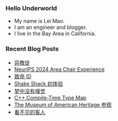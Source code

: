 ### Hello Underworld

- My name is Lei Mao.
- I am an engineer and blogger.
- I live in the Bay Area in California.


### Recent Blog Posts

<!-- BLOG-POST-LIST:START -->
- [异教徒](https://leimao.github.io/essay/Heretic-2024/)
- [NeurIPS 2024 Area Chair Experience](https://leimao.github.io/blog/NeurIPS-2024-Area-Chair-Experience/)
- [致命 ID](https://leimao.github.io/essay/Identity-2003/)
- [Shake Shack 初体验](https://leimao.github.io/essay/Shake-Shack-%E5%88%9D%E4%BD%93%E9%AA%8C/)
- [梦中没有嗅觉](https://leimao.github.io/essay/%E6%A2%A6%E4%B8%AD%E6%B2%A1%E6%9C%89%E5%97%85%E8%A7%89/)
- [C++ Compile-Time Type Map](https://leimao.github.io/blog/CPP-Compile-Time-Type-Map/)
- [The Museum of American Heritage 参观](https://leimao.github.io/life/The-Museum-of-American-Heritage/)
- [看不见的客人](https://leimao.github.io/essay/The-Invisible-Guest-2016/)
<!-- BLOG-POST-LIST:END -->
